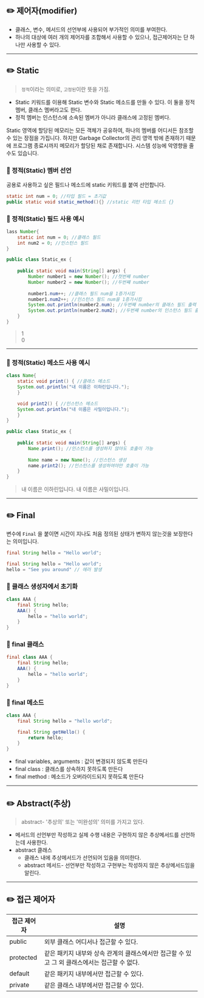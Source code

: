 ## ✏️ 제어자(modifier)
- 클래스, 변수, 메서드의 선언부에 사용되어 부가적인 의미를 부여한다.
- 하나의 대상에 여러 개의 제어자를 조합해서 사용할 수 있으나, 접근제어자는 단 하나만 사용할 수 있다.

---


## ✏️ Static

>``정적``이라는 의미로, ``고정된``이란 뜻을 가짐.

- Static 키워드를 이용해 Static 변수와 Static 메소드를 만들 수 있다.
이 둘을 정적 멤버, 클래스 멤버라고도 한다.
- 정적 멤버는 인스턴스에 소속된 멤버가 아니라 클래스에 고정된 멤버다.

Static 영역에 할당된 메모리는 모든 객체가 공유하여, 하나의 멤버를 어디서든 참조할 수 있는 장점을 가집니다.
하지만 Garbage Collector의 관리 영역 밖에 존재하기 때문에 프로그램 종료시까지 메모리가 할당된 채로 존재합니다. 시스템 성능에 악영향을 줄 수도 있습니다.

### 📍 정적(Static) 멤버 선언

공용로 사용하고 싶은 필드나 메소드에 static 키워드를 붙여 선언합니다.
```java
static int num = 0; //타입 필드 = 초기값
public static void static_method(){} //static 리턴 타입 메소드 {}
```

### 📍 정적(Static) 필드 사용 예시

```java
lass Number{
    static int num = 0; //클래스 필드
    int num2 = 0; //인스턴스 필드
}

public class Static_ex {
	
    public static void main(String[] args) {
    	Number number1 = new Number(); //첫번째 number
    	Number number2 = new Number(); //두번쨰 number
    	
    	number1.num++; //클래스 필드 num을 1증가시킴
    	number1.num2++; //인스턴스 필드 num을 1증가시킴
    	System.out.println(number2.num); //두번째 number의 클래스 필드 출력
    	System.out.println(number2.num2); //두번째 number의 인스턴스 필드 출력
    }
}
```
>1<br>0

---

### 📍 정적(Static) 메소드 사용 예시

```java
class Name{
    static void print() { //클래스 메소드
	System.out.println("내 이름은 이하린입니다.");
    }

    void print2() { //인스턴스 메소드
	System.out.println("내 이름은 사밀이입니다.");
    }
}

public class Static_ex {
	
    public static void main(String[] args) {
        Name.print(); //인스턴스를 생성하지 않아도 호출이 가능
    	
        Name name = new Name(); //인스턴스 생성
        name.print2(); //인스턴스를 생성하여야만 호출이 가능
    }
}
```
>내 이름은 이하린입니다.
내 이름은 사밀이입니다.

---

## ✏️ Final

변수에 ``Final`` 을 붙이면 시간이 지나도 처음 정의된 상태가 변하지 않는것을 보장한다는 의미입니다.

```java
final String hello = "Hello world";
```

```java
final String hello = "Hello world";
hello = "See you around" // 에러 발생

```

### 📍 클래스 생성자에서 초기화
```java
class AAA {
    final String hello;
    AAA() {
        hello = "hello world";
    }
}
```

### 📍 final 클래스
```java
final class AAA {
    final String hello;
    AAA() {
        hello = "hello world";
    }
}
```

### 📍 final 메소드

```java
class AAA {
    final String hello = "hello world";

    final String getHello() {
        return hello;
    }
}
```

- final variables, arguments : 값이 변경되지 않도록 만든다
- final class : 클래스를 상속하지 못하도록 만든다
- final method : 메소드가 오버라이드되지 못하도록 만든다

---

## ✏️ Abstract(추상)
>abstract- '추상의' 또는 '미완성의' 의미를 가지고 있다.

- 메서드의 선언부만 작성하고 실제 수행 내용은 구현하지 않은 추상메서드를 선언하는데 사용한다.
- abstract 클래스
	- 클래스 내에 추상메서드가 선언되어 있음을 의미한다.
    - abstract 메서드- 선언부만 작성하고 구현부는 작성하지 않은 추상메서드임을 알린다.

---

## ✏️ 접근 제어자

| 접근 제어자 | 설명 |
|---|---|
|public|외부 클래스 어디서나 접근할 수 있다.|
|protected|같은 패키지 내부와 상속 관계의 클래스에서만 접근할 수 있고 그 외 클래스에서는 접근할 수 없다.|
|default| 같은 패키지 내부에서만 접근할 수 있다.|
|private|같은 클래스 내부에서만 접근할 수 있다.|
